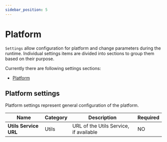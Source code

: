 ```yaml
---
sidebar_position: 5
---
```


# Platform

`Settings` allow configuration for platform and change parameters during the runtime. Individual settings items are divided into sections to group them based on their purpose.

Currently there are following settings sections:
- [Platform](#platform-settings)

## Platform settings

Platform settings represent general configuration of the platform.

| Name                  | Category | Description                            | Required                                             |
|-----------------------|----------|----------------------------------------|------------------------------------------------------|
| **Utils Service URL** | Utils    | URL of the Utils Service, if available | <span class="badge badge--danger" size="s">NO</span> |
